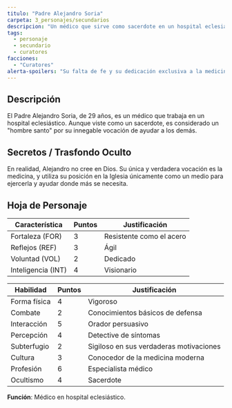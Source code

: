 ```yaml
---
titulo: "Padre Alejandro Soria"
carpeta: 3_personajes/secundarios
descripcion: "Un médico que sirve como sacerdote en un hospital eclesiástico, pero cuya verdadera fe está en la medicina, no en Dios."
tags:
  - personaje
  - secundario
  - curatores
facciones:
  - "Curatores"
alerta-spoilers: "Su falta de fe y su dedicación exclusiva a la medicina son un secreto."
---
```


## Descripción

El Padre Alejandro Soria, de 29 años, es un médico que trabaja en un hospital eclesiástico. Aunque viste como un sacerdote, es considerado un "hombre santo" por su innegable vocación de ayudar a los demás.

## Secretos / Trasfondo Oculto

En realidad, Alejandro no cree en Dios. Su única y verdadera vocación es la medicina, y utiliza su posición en la Iglesia únicamente como un medio para ejercerla y ayudar donde más se necesita.

## Hoja de Personaje

| **Característica** | **Puntos** | **Justificación** |
| --- | --- | --- |
| Fortaleza (FOR) | 3 | Resistente como el acero |
| Reflejos (REF) | 3 | Ágil |
| Voluntad (VOL) | 2 | Dedicado |
| Inteligencia (INT) | 4 | Visionario |

| **Habilidad** | **Puntos** | **Justificación** |
| --- | --- | --- |
| Forma física | 4 | Vigoroso |
| Combate | 2 | Conocimientos básicos de defensa |
| Interacción | 5 | Orador persuasivo |
| Percepción | 4 | Detective de síntomas |
| Subterfugio | 2 | Sigiloso en sus verdaderas motivaciones |
| Cultura | 3 | Conocedor de la medicina moderna |
| Profesión | 6 | Especialista médico |
| Ocultismo | 4 | Sacerdote |

**Función**: Médico en hospital eclesiástico. 
